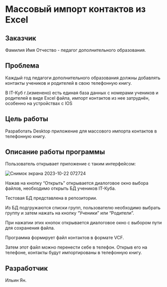 # Массовый импорт контактов из Excel

## Заказчик

Фамилия Имя Отчество - педагог дополнительного образования.

## Проблема

Каждый год педагоги дополнительного образования должны добавлять контакты учеников и родителей в свою телефонную книгу. 

В IT-Куб г.(изменено) есть единая база данных с номерами учеников и родителей в виде Excel файла, импорт контактов из нее затруднён, особенно на устройствах с IOS

## Цель работы

Разработать Desktop приложение для массового импорта контактов в телефонную книгу.

## Описание работы программы

Пользователь открывает приложение с таким интерфейсом:

![Снимок экрана 2023-10-22 072724](https://github.com/YanIlin22/XlsxDataGet/assets/119660072/fd3a311c-0f64-47a8-87ec-82606661f0d8)

Нажав на кнопку “Открыть” открывается диалоговое окно выбора файлов, необходимо открыть БД учеников IT-Куба.

Тестовая БД представлена в репозитории.

Из БД подгружаются списки групп, пользователю необходимо выбрать группу и затем нажать на кнопку “Ученики” или “Родители”.

При нажатии этих кнопок открывается диалоговое окно с выбором пути для сохранения файла.

Программа формирует файл контактов в формате VCF.

Затем этот файл можно перенести себе в телефон. Открыв его на телефоне, контакты будут импортированы в телефонную книгу.

## Разработчик

Ильин Ян.
